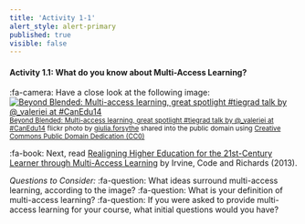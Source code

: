 ```yaml
---
title: 'Activity 1-1'
alert_style: alert-primary
published: true
visible: false
---
```


#### Activity 1.1: What do you know about Multi-Access Learning?

:fa-camera: Have a close look at the following image:
<a title="Beyond Blended: Multi-access learning, great spotlight #tiegrad talk by @_valeriei at #CanEdu14" href="https://flickr.com/photos/gforsythe/13959196560"><img src="https://live.staticflickr.com/5495/13959196560_fae7ffcc02.jpg" alt="Beyond Blended: Multi-access learning, great spotlight #tiegrad talk by @_valeriei at #CanEdu14" /></a><br /><small><a title="Beyond Blended: Multi-access learning, great spotlight #tiegrad talk by @_valeriei at #CanEdu14" href="https://flickr.com/photos/gforsythe/13959196560">Beyond Blended: Multi-access learning, great spotlight #tiegrad talk by @_valeriei at #CanEdu14</a> flickr photo by <a href="https://flickr.com/people/gforsythe">giulia.forsythe</a> shared into the public domain using <a href="https://creativecommons.org/publicdomain/zero/1.0/">Creative Commons Public Domain Dedication (CC0)</a> </small>

:fa-book: Next, read [Realigning Higher Education for the 21st-Century Learner through Multi-Access Learning](https://s3.amazonaws.com/academia.edu.documents/52598297/Realigning_higher_education_for_multi-ac20170412-29773-x03kez.pdf?response-content-disposition=inline%3B%20filename%3DRealigning_higher_education_for_multi-ac.pdf&X-Amz-Algorithm=AWS4-HMAC-SHA256&X-Amz-Credential=ASIATUSBJ6BAEGSI7RMM%2F20200402%2Fus-east-1%2Fs3%2Faws4_request&X-Amz-Date=20200402T182510Z&X-Amz-Expires=3600&X-Amz-Security-Token=IQoJb3JpZ2luX2VjEEEaCXVzLWVhc3QtMSJGMEQCIBqVDGaqv6RL4BF%2FSAmM2EymNc1JM7kerN%2FqHjs0Zm2nAiA4He8Bz8ZbF6KBJfa%2Fk2Y%2FHusx9N0vYmwWnwv1Czhd%2Byq0AwhKEAAaDDI1MDMxODgxMTIwMCIMbkdTQTAmUU5DHGLFKpEDbuaAtxJI1Su4%2Bv65sGmVVYsXySObaLVyTBLQgOlGFTfQqfK4L7wcNth2AQokwPKtoUwvnwqxyWHcL0sD3Cl3grXAI3aHoYAJXk%2B5JCQ0g8KGx4HSJto73CGi5mnGUF6xnlfKmlUfv5ch1S3iba%2FHyWlQ8WwSipGZeMvvTq8aGZ56cEivmjQ9YGXb7ouPc5BgWXLsoxbKVSjIORA1cFFuFDa5dptUIP451jIUbWnYgvcux%2F15EnsZhTA51AcYysDw9rs1GJNYhX2DTmAKjVJhk3eO7M2m670RJ95yIM5v8OMhjdJwWUu1e6HDWNjKR604Hll%2FC0RbG%2BlQUdEer1%2BvY3oCIiKWB5XcqjPdz3W7CtxcKWW%2BOmjPB2Hj39AAN4mzynzFdWvDj5%2FT7dBorfF%2BH0YXKC6h6SvGFbru2Of3XQjB%2Fp1dU9J9e7eFflktvitq%2BVHyYQhnklNc0jrqSrg9%2FDkPwt6x8narDyZc2efkUJZpjsaiTRqyqbabepwGnbpceQoFMzRI6340bjthwVZBrUMwkrWY9AU67AHCKcOo5wjS5v%2Bg0VswIw8%2BV6xbtDEV46HPblZVknchJzrVgujIqphhpAJHvXEXIiUkMMs5eIi0OomG7xcBphgSPZ7bl8yKnwhzq7%2Fr%2BfySFrcjo6dJYEq70va6JZXgPUWpMGXfQHozDFZjFe2jWJkPfNKexz5PMnvH0T11yvG53xdp6RE9rUZqK9p%2F1fI2Sw4qZTEJcOtXhUzQ5%2F6HmK0BL0gD5hm2iNOos28s%2F37E58t7R%2BJWlYl%2BTpmSYOx6aZdNlznFW8nYLvpYvoPh6bf%2F0a58resjUlrAfxr1cHRLSTWMuRx24gDtWHxv%2FA%3D%3D&X-Amz-SignedHeaders=host&X-Amz-Signature=5507621db422c446707caa085544ff4f80b8d08fa8899eaee555422497fbe3d1) by Irvine, Code and Richards (2013).  

*Questions to Consider:*
:fa-question: What ideas surround multi-access learning, according to the image?
:fa-question: What is your definition of multi-access learning?
:fa-question: If you were asked to provide multi-access learning for your course, what initial questions would you have?
